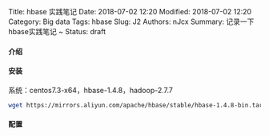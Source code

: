 Title: hbase 实践笔记
Date: 2018-07-02 12:20
Modified: 2018-07-02 12:20
Category: Big data
Tags: hbase
Slug: J2
Authors: nJcx
Summary: 记录一下hbase实践笔记 ~
Status: draft

#### 介绍


#### 安装
系统：centos7.3-x64，hbase-1.4.8，hadoop-2.7.7

```bash
wget https://mirrors.aliyun.com/apache/hbase/stable/hbase-1.4.8-bin.tar.gz

```

#### 配置


